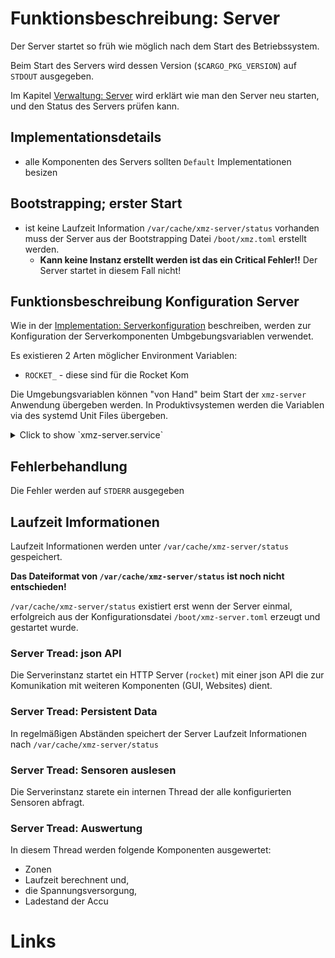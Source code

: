 # Funktionsbeschreibung: Server
[Funktionsbeschreibung: Server]: #funktionsbeschreibung-server

Der Server startet so früh wie möglich nach dem Start des Betriebssystem.

Beim Start des Servers wird dessen Version (`$CARGO_PKG_VERSION`) auf `STDOUT` ausgegeben.

Im Kapitel [Verwaltung: Server](/50-01-Verwaltung-Server.html#verwaltung-server) wird erklärt wie man den Server neu starten, und den Status des Servers prüfen kann.

## Implementationsdetails

- alle Komponenten des Servers sollten `Default` Implementationen besizen

## Bootstrapping; erster Start

- ist keine Laufzeit Information `/var/cache/xmz-server/status` vorhanden muss der Server aus der Bootstrapping Datei `/boot/xmz.toml` erstellt werden.
  - **Kann keine Instanz erstellt werden ist das ein Critical Fehler!!** Der Server startet in diesem Fall nicht!

## Funktionsbeschreibung Konfiguration Server

Wie in der [Implementation: Serverkonfiguration](/03-01-02-Implementation-Serverkonfiguration.html) beschreiben, werden zur Konfiguration der Serverkomponenten Umbgebungsvariablen verwendet.

Es existieren 2 Arten möglicher Environment Variablen:

- `ROCKET_` - diese sind für die Rocket Kom

Die Umgebungsvariablen können "von Hand" beim Start der `xmz-server` Anwendung übergeben werden. In Produktivsystemen werden die Variablen via des systemd Unit Files übergeben.

<details>
<summary>
Click to show `xmz-server.service`
</summary>

```conf
# xmz-server.service
#
# systemd Unit für die xMZ-Plattform
#
[Unit]
Description="Server der xMZ-Platform"
After=weston.service

[Service]
Type=simple
Environment=XDG_RUNTIME_DIR=/run/user/0
Environment=XMZ_HARDWARE=0.1.0
Environment=LANG=de_DE.UTF-8
Environment="ROCKET_ENV=prod"
Environment="ROCKET_ADDRESS=127.0.0.1"
Environment="ROCKET_PORT=1337"
Environment="ROCKET_LOG=critical"
ExecStart=/usr/bin/xmz-server
Restart=always
RestartSec=10s
```
</details>

## Fehlerbehandlung

Die Fehler werden auf `STDERR` ausgegeben

## Laufzeit Imformationen

Laufzeit Informationen werden unter `/var/cache/xmz-server/status` gespeichert.

**Das Dateiformat von `/var/cache/xmz-server/status` ist noch nicht entschieden!**

`/var/cache/xmz-server/status` existiert erst wenn der Server einmal, erfolgreich aus der Konfigurationsdatei `/boot/xmz-server.toml` erzeugt und gestartet wurde.

### Server Tread: json API

Die Serverinstanz startet ein HTTP Server (`rocket`) mit einer json API die zur Komunikation mit weiteren Komponenten (GUI, Websites) dient.

### Server Tread: Persistent Data

In regelmäßigen Abständen speichert der Server Laufzeit Informationen nach
`/var/cache/xmz-server/status`

### Server Tread: Sensoren auslesen

Die Serverinstanz starete ein internen Thread der alle konfigurierten Sensoren abfragt.

### Server Tread: Auswertung

In diesem Thread werden folgende Komponenten ausgewertet:

- Zonen
- Laufzeit berechnent und,
- die Spannungsversorgung,
- Ladestand der Accu



# Links
[Links]: #links
